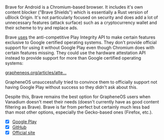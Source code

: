 Brave for Android is a Chromium-based browser. It includes it's own content blocker ("Brave Shields") which is essentially a Rust version of uBlock Origin. It's not particularly focused on security and does add a lot of unnecessary features (attack surface) such as a cryptocurrency wallet and their scheme to try and replace ads. 

Brave [uses](https://github.com/brave/brave-core/pull/18543) the anti-competitive Play Integrity API to make certain features exclusive to Google certified operating systems. They don't provide official support for using it without Google Play even though Chromium does with certain features missing. They could use the hardware attestation API instead to provide support for more than Google certified operating systems:

[grapheneos.org/articles/atte…](https://grapheneos.org/articles/attestation-compatibility-guide)

GrapheneOS unsuccessfully tried to convince them to officially support not having Google Play without success so they didn't ask about this.

Despite this, Brave remains the best option for GrapheneOS users when Vanadium doesn't meet their needs (doesn't currently have as good content filtering as Brave). Brave is far from perfect but certainly much less bad than most other options, especially the Gecko-based ones (Firefox, etc.).

- [x] [Google Play](https://play.google.com/store/apps/details?id=com.brave.browser)
- [x] [GitHub](https://github.com/brave/brave-browser)
- [x] [Official site](https://brave.com/)
